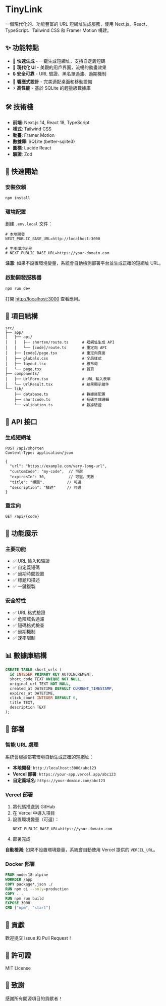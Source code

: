 # TinyLink

一個現代化的、功能豐富的 URL 短網址生成服務，使用 Next.js、React、TypeScript、Tailwind CSS 和 Framer Motion 構建。

## ✨ 功能特點

- 🚀 **快速生成** - 一鍵生成短網址，支持自定義短碼
- 🎨 **現代化 UI** - 美觀的用戶界面，流暢的動畫效果
- 🔒 **安全可靠** - URL 驗證、黑名單過濾、過期機制
- 📱 **響應式設計** - 完美適配桌面和移動設備
- ⚡ **高性能** - 基於 SQLite 的輕量級數據庫

## 🛠️ 技術棧

- **前端**: Next.js 14, React 18, TypeScript
- **樣式**: Tailwind CSS
- **動畫**: Framer Motion
- **數據庫**: SQLite (better-sqlite3)
- **圖標**: Lucide React
- **驗證**: Zod

## 🚀 快速開始

### 安裝依賴

```bash
npm install
```

### 環境配置

創建 `.env.local` 文件：

```env
# 本地開發
NEXT_PUBLIC_BASE_URL=http://localhost:3000

# 生產環境示例
# NEXT_PUBLIC_BASE_URL=https://your-domain.com
```

**注意**: 如果不設置環境變量，系統會自動檢測部署平台並生成正確的短網址 URL。

### 啟動開發服務器

```bash
npm run dev
```

打開 [http://localhost:3000](http://localhost:3000) 查看應用。

## 📁 項目結構

```
src/
├── app/
│   ├── api/
│   │   ├── shorten/route.ts      # 短網址生成 API
│   │   └── [code]/route.ts       # 重定向 API
│   ├── [code]/page.tsx           # 重定向頁面
│   ├── globals.css               # 全局樣式
│   ├── layout.tsx                # 根布局
│   └── page.tsx                  # 首頁
├── components/
│   ├── UrlForm.tsx               # URL 輸入表單
│   └── UrlResult.tsx             # 結果顯示組件
└── lib/
    ├── database.ts               # 數據庫配置
    ├── shortcode.ts              # 短碼生成邏輯
    └── validation.ts             # 數據驗證
```

## 🔧 API 接口

### 生成短網址

```http
POST /api/shorten
Content-Type: application/json

{
  "url": "https://example.com/very-long-url",
  "customCode": "my-code",  // 可選
  "expiresIn": 30,          // 可選，天數
  "title": "標題",          // 可選
  "description": "描述"     // 可選
}
```

### 重定向

```http
GET /api/{code}
```

## 🎨 功能展示

### 主要功能
- ✅ URL 輸入和驗證
- ✅ 自定義短碼
- ✅ 過期時間設置
- ✅ 標題和描述
- ✅ 一鍵複製

### 安全特性
- ✅ URL 格式驗證
- ✅ 危險域名過濾
- ✅ 短碼格式檢查
- ✅ 過期機制
- ✅ 速率限制

## 📊 數據庫結構

```sql
CREATE TABLE short_urls (
  id INTEGER PRIMARY KEY AUTOINCREMENT,
  short_code TEXT UNIQUE NOT NULL,
  original_url TEXT NOT NULL,
  created_at DATETIME DEFAULT CURRENT_TIMESTAMP,
  expires_at DATETIME,
  click_count INTEGER DEFAULT 0,
  title TEXT,
  description TEXT
);
```

## 🚀 部署

### 智能 URL 處理

系統會根據部署環境自動生成正確的短網址：

- **本地開發**: `http://localhost:3000/abc123`
- **Vercel 部署**: `https://your-app.vercel.app/abc123`
- **自定義域名**: `https://your-domain.com/abc123`

### Vercel 部署

1. 將代碼推送到 GitHub
2. 在 Vercel 中導入項目
3. 設置環境變量（可選）：
   ```env
   NEXT_PUBLIC_BASE_URL=https://your-domain.com
   ```
4. 部署完成

**自動檢測**: 如果不設置環境變量，系統會自動使用 Vercel 提供的 `VERCEL_URL`。

### Docker 部署

```dockerfile
FROM node:18-alpine
WORKDIR /app
COPY package*.json ./
RUN npm ci --only=production
COPY . .
RUN npm run build
EXPOSE 3000
CMD ["npm", "start"]
```

## 🤝 貢獻

歡迎提交 Issue 和 Pull Request！

## 📄 許可證

MIT License

## 🙏 致謝

感謝所有開源項目的貢獻者！
